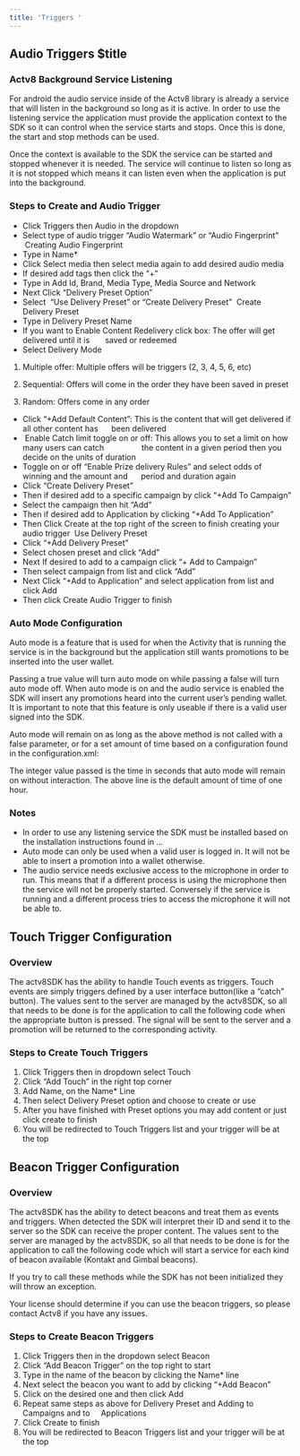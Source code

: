 ```yaml
---
title: 'Triggers '
---
```

## Audio Triggers $title 

### Actv8 Background Service Listening

For android the audio service inside of the Actv8 library is already a service that will listen in the background so long as it is active.  In order to use the listening service the application must provide the application context to the SDK so it can control when the service starts and stops.
Once this is done, the start and stop methods can be used.


Once the context is available to the SDK the service can be started and stopped whenever it is needed.  The service will continue to listen so long as it is not stopped which means it can listen even when the application is put into the background.  

### Steps to Create and Audio Trigger 
- Click Triggers then Audio in the dropdown
- Select type of audio trigger “Audio Watermark” or “Audio Fingerprint”
  Creating Audio Fingerprint 
- Type in Name* 
- Click Select media then select media again to add desired audio media
- If desired add tags then click the “+”
- Type in Add Id, Brand, Media Type, Media Source and Network 
- Next Click “Delivery Preset Option”
- Select  “Use Delivery Preset” or “Create Delivery Preset”
  Create Delivery Preset 
- Type in Delivery Preset Name 
- If you want to Enable Content Redelivery click box: The offer will get delivered until it is     
  saved or redeemed 
- Select Delivery Mode
	
1.	Multiple offer: Multiple offers will be triggers (2, 3, 4, 5, 6, etc)  
	
2.	Sequential: Offers will come in the order they have been saved in preset 
	
3.	Random: Offers come in any order  

- Click “+Add Default Content”: This is the content that will get delivered if all other content has   
   been delivered
-  Enable Catch limit toggle on or off: This allows you to set a limit on how many users can catch              
   the content in a given period then you decide on the units of duration 
- Toggle on or off “Enable Prize delivery Rules” and select odds of winning and the amount and   
   period and duration again 
- Click “Create Delivery Preset” 
- Then if desired add to a specific campaign by click “+Add To Campaign” 
- Select the campaign then hit “Add” 
- Then if desired add to Application by clicking “+Add To Application”
- Then Click Create at the top right of the screen to finish creating your audio trigger 
  Use Delivery Preset 
- Click “+Add Delivery Preset” 
- Select chosen preset and click “Add”  
- Next If desired to add to a campaign click “+ Add to Campaign”
- Then select campaign from list and click “Add” 
- Next Click “+Add to Application” and select application from list and click Add
- Then click Create Audio Trigger to finish 

### Auto Mode Configuration

Auto mode is a feature that is used for when the Activity that is running the service is in the background but the application still wants promotions to be inserted into the user wallet.  



Passing a true value will turn auto mode on while passing a false will turn auto mode off.  When auto mode is on and the audio service is enabled the SDK will insert any promotions heard into the current user’s pending wallet.  It is important to note that this feature is only useable if there is a valid user signed into the SDK.

Auto mode will remain on as long as the above method is not called with a false parameter, or for a set amount of time based on a configuration found in the configuration.xml:


The integer value passed is the time in seconds that auto mode will remain on without interaction.  The above line is the default amount of time of one hour.

###  Notes

* In order to use any listening service the SDK must be installed based on the installation instructions found in …
* Auto mode can only be used when a valid user is logged in.  It will not be able to insert a promotion into a wallet otherwise.
* The audio service needs exclusive access to the microphone in order to run.  This means that if a different process is using the microphone then the service will not be properly started.  Conversely if the service is running and a different process tries to access the microphone it will not be able to.

##  Touch Trigger Configuration

### Overview


The actv8SDK has the ability to handle Touch events as triggers. Touch events are simply triggers defined by a user interface button(like a “catch” button). The values sent to the server are managed by the actv8SDK, so all that needs to be done is for the application to call the following code when the appropriate button is pressed. The signal will be sent to the server and a promotion will be returned to the corresponding activity.

### Steps to Create Touch Triggers 
1. Click Triggers then in dropdown select Touch 
2. Click “Add Touch” in the right top corner 
3. Add Name, on the Name* Line 
4. Then select Delivery Preset option and choose to create or use
5. After you have finished with Preset options you may add content or just click create to finish
6. You will be redirected to Touch Triggers list and your trigger will be at the top  



##  Beacon Trigger Configuration

###  Overview

The actv8SDK has the ability to detect beacons and treat them as events and triggers. When detected the SDK will interpret their ID and send it to the server so the SDK can receive the proper content. The values sent to the server are managed by the actv8SDK, so all that needs to be done is for the application to call the following code which will start a service for each kind of beacon available (Kontakt and Gimbal beacons).

If you try to call these methods while the SDK has not been initialized they will throw an exception.

Your license should determine if you can use the beacon triggers, so please contact Actv8 if you have any issues.

### Steps to Create Beacon Triggers 

1. Click Triggers then in the dropdown select Beacon 
2. Click “Add Beacon Trigger” on the top right to start 
3. Type in the name of the beacon by clicking the Name* line
4. Next select the beacon you want to add by clicking “+Add Beacon”
5. Click on the desired one and then click Add
6. Repeat same steps as above for Delivery Preset and Adding to Campaigns and to   
  Applications 
7. Click Create to finish 
8. You will be redirected to Beacon Triggers list and your trigger will be at the top


